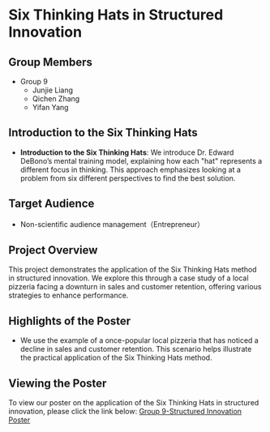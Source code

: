 # Six Thinking Hats in Structured Innovation

## Group Members
- Group 9
  - Junjie Liang
  - Qichen Zhang
  - Yifan Yang
    
## Introduction to the Six Thinking Hats
- **Introduction to the Six Thinking Hats**: We introduce Dr. Edward DeBono’s mental training model, explaining how each "hat" represents a different focus in thinking. This approach emphasizes looking at a problem from six different perspectives to find the best solution.

## Target Audience
- Non-scientific audience management（Entrepreneur）

## Project Overview
This project demonstrates the application of the Six Thinking Hats method in structured innovation. We explore this through a case study of a local pizzeria facing a downturn in sales and customer retention, offering various strategies to enhance performance.

## Highlights of the Poster
-  We use the example of a once-popular local pizzeria that has noticed a decline in sales and customer retention. This scenario helps illustrate the practical application of the Six Thinking Hats method.

## Viewing the Poster
To view our poster on the application of the Six Thinking Hats in structured innovation, please click the link below:
 [Group 9-Structured Innovation Poster](./Group%209-Structed%20innovation%20poster.pdf)
 
